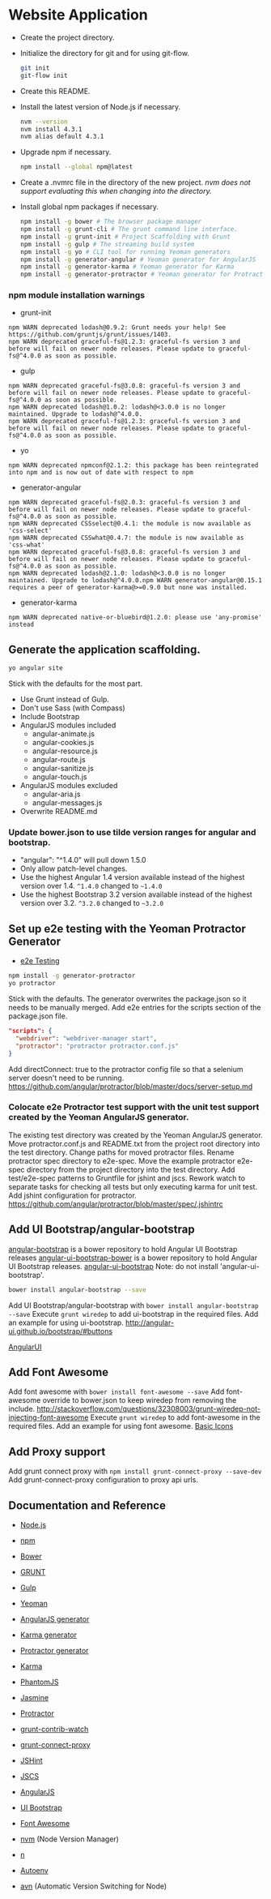 Website Application
===================

- Create the project directory.
- Initialize the directory for git and for using git-flow.
  ```bash
  git init
  git-flow init
  ```

- Create this README.
- Install the latest version of Node.js if necessary.
  ```bash
  nvm --version
  nvm install 4.3.1
  nvm alias default 4.3.1
  ```

- Upgrade npm if necessary.
  ```bash
  npm install --global npm@latest
  ```

- Create a .nvmrc file in the directory of the new project.
 *nvm does not support evaluating this when changing into the directory.*
- Install global npm packages if necessary.
  ```bash
  npm install -g bower # The browser package manager
  npm install -g grunt-cli # The grunt command line interface.
  npm install -g grunt-init # Project Scaffolding with Grunt
  npm install -g gulp # The streaming build system
  npm install -g yo # CLI tool for running Yeoman generators
  npm install -g generator-angular # Yeoman generator for AngularJS
  npm install -g generator-karma # Yeoman generator for Karma
  npm install -g generator-protractor # Yeoman generator for Protractor
  ```

### npm module installation warnings
  - grunt-init
  ```
  npm WARN deprecated lodash@0.9.2: Grunt needs your help! See https://github.com/gruntjs/grunt/issues/1403.
  npm WARN deprecated graceful-fs@1.2.3: graceful-fs version 3 and before will fail on newer node releases. Please update to graceful-fs@^4.0.0 as soon as possible.
  ```

  - gulp
  ```
  npm WARN deprecated graceful-fs@3.0.8: graceful-fs version 3 and before will fail on newer node releases. Please update to graceful-fs@^4.0.0 as soon as possible.
  npm WARN deprecated lodash@1.0.2: lodash@<3.0.0 is no longer maintained. Upgrade to lodash@^4.0.0.
  npm WARN deprecated graceful-fs@1.2.3: graceful-fs version 3 and before will fail on newer node releases. Please update to graceful-fs@^4.0.0 as soon as possible.
  ```

  - yo
  ```
  npm WARN deprecated npmconf@2.1.2: this package has been reintegrated into npm and is now out of date with respect to npm
  ```

  - generator-angular
  ```
  npm WARN deprecated graceful-fs@2.0.3: graceful-fs version 3 and before will fail on newer node releases. Please update to graceful-fs@^4.0.0 as soon as possible.
  npm WARN deprecated CSSselect@0.4.1: the module is now available as 'css-select'
  npm WARN deprecated CSSwhat@0.4.7: the module is now available as 'css-what'
  npm WARN deprecated graceful-fs@3.0.8: graceful-fs version 3 and before will fail on newer node releases. Please update to graceful-fs@^4.0.0 as soon as possible.
  npm WARN deprecated lodash@2.1.0: lodash@<3.0.0 is no longer maintained. Upgrade to lodash@^4.0.0.npm WARN generator-angular@0.15.1 requires a peer of generator-karma@>=0.9.0 but none was installed.
  ```

  - generator-karma
  ```
  npm WARN deprecated native-or-bluebird@1.2.0: please use 'any-promise' instead
  ```

## Generate the application scaffolding.
```bash
yo angular site
```

Stick with the defaults for the most part.

- Use Grunt instead of Gulp.
- Don't use Sass (with Compass)
- Include Bootstrap
- AngularJS modules included
    - angular-animate.js
    - angular-cookies.js
    - angular-resource.js
    - angular-route.js
    - angular-sanitize.js
    - angular-touch.js
- AngularJS modules excluded
    - angular-aria.js
    - angular-messages.js
- Overwrite README.md

### Update bower.json to use tilde version ranges for angular and bootstrap.
- "angular": "^1.4.0" will pull down 1.5.0
- Only allow patch-level changes.
- Use the highest Angular 1.4 version available instead of the highest version over 1.4. `^1.4.0` changed to `~1.4.0`
- Use the highest Bootstrap 3.2 version available instead of the highest version over 3.2. `^3.2.0` changed to `~3.2.0`

## Set up e2e testing with the Yeoman Protractor Generator
- [e2e Testing](https://code.angularjs.org/1.5.0/docs/guide/e2e-testing)
```bash
npm install -g generator-protractor
yo protractor
```

Stick with the defaults.
The generator overwrites the package.json so it needs to be manually merged.
Add e2e entries for the scripts section of the package.json file.
```json
"scripts": {
  "webdriver": "webdriver-manager start",
  "protractor": "protractor protractor.conf.js"
}
```

Add directConnect: true to the protractor config file so that a selenium server doesn't need to be running.
https://github.com/angular/protractor/blob/master/docs/server-setup.md

### Colocate e2e Protractor test support with the unit test support created by the Yeoman AngularJS generator.
The existing test directory was created by the Yeoman AngularJS generator.
Move protractor.conf.js and README.txt from the project root directory into the test directory.
Change paths for moved protractor files.
Rename protractor spec directory to e2e-spec.
Move the example protractor e2e-spec directory from the project directory into the test directory.
Add test/e2e-spec patterns to Gruntfile for jshint and jscs.
Rework watch to separate tasks for checking all tests but only executing karma for unit test.
Add jshint configuration for protractor. https://github.com/angular/protractor/blob/master/spec/.jshintrc

## Add UI Bootstrap/angular-bootstrap
[angular-bootstrap](https://github.com/angular-ui/bootstrap-bower) is a bower repository to hold Angular UI Bootstrap releases
[angular-ui-bootstrap-bower](https:github.com/angular-ui/bootstrap-bower) is a bower repository to hold Angular UI Bootstrap releases.
[angular-ui-bootstrap](https:github.com/angular-ui/bootstrap.git) Note: do not install 'angular-ui-bootstrap'.
```bash
bower install angular-bootstrap --save
```
Add UI Bootstrap/angular-bootstrap with `bower install angular-bootstrap --save`
Execute `grunt wiredep` to add ui-bootstrap in the required files.
Add an example for using ui-bootstrap. http://angular-ui.github.io/bootstrap/#buttons

[AngularUI](https://angular-ui.github.io/)

## Add Font Awesome
Add font awesome with `bower install font-awesome --save`
Add font-awesome override to bower.json to keep wiredep from removing the include. http://stackoverflow.com/questions/32308003/grunt-wiredep-not-injecting-font-awesome
Execute `grunt wiredep` to add font-awesome in the required files.
Add an example for using font awesome. [Basic Icons](https://fortawesome.github.io/Font-Awesome/examples/#basic)

## Add Proxy support
Add grunt connect proxy with `npm install grunt-connect-proxy --save-dev`
Add grunt-connect-proxy configuration to proxy api urls.

## Documentation and Reference
- [Node.js](https://nodejs.org/en/docs/)
- [npm](https://docs.npmjs.com/)
- [Bower](http://bower.io/)
- [GRUNT](http://gruntjs.com/getting-started)
- [Gulp](https://github.com/gulpjs/gulp/blob/master/docs/getting-started.md)
- [Yeoman](http://yeoman.io/learning/)
- [AngularJS generator](https://github.com/yeoman/generator-angular)
- [Karma generator](https://github.com/yeoman/generator-karma)
- [Protractor generator](https://github.com/andresdominguez/generator-protractor)
- [Karma](http://karma-runner.github.io/)
- [PhantomJS](http://phantomjs.org/documentation/)
- [Jasmine](http://jasmine.github.io/2.4/introduction.html)
- [Protractor](http://www.protractortest.org/#/)
- [grunt-contrib-watch](https://github.com/gruntjs/grunt-contrib-watch)
- [grunt-connect-proxy](https://github.com/drewzboto/grunt-connect-proxy)
- [JSHint](http://jshint.com/docs/)
- [JSCS](http://jscs.info/overview)

- [AngularJS](https://docs.angularjs.org/guide)
- [UI Bootstrap](https://angular-ui.github.io/bootstrap/)
- [Font Awesome](https://fortawesome.github.io/Font-Awesome/)

- [nvm](https://github.com/creationix/nvm) (Node Version Manager)
- [n](https://github.com/tj/n)
- [Autoenv](https://github.com/kennethreitz/autoenv)
- [avn](https://github.com/wbyoung/avn) (Automatic Version Switching for Node)
